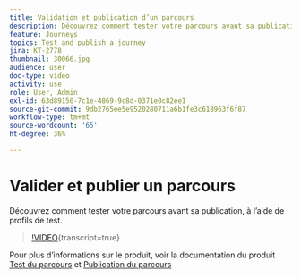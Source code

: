 ```yaml
---
title: Validation et publication d’un parcours
description: Découvrez comment tester votre parcours avant sa publication, à l’aide de profils de test.
feature: Journeys
topics: Test and publish a journey
jira: KT-2778
thumbnail: 30066.jpg
audience: user
doc-type: video
activity: use
role: User, Admin
exl-id: 63d89150-7c1e-4869-9c8d-0371e0c82ee1
source-git-commit: 9db2765ee5e9520280711a6b1fe3c618963f6f87
workflow-type: tm+mt
source-wordcount: '65'
ht-degree: 36%

---
```


# Valider et publier un parcours

Découvrez comment tester votre parcours avant sa publication, à l’aide de profils de test.

>[!VIDEO](https://video.tv.adobe.com/v/30066?learn=on){transcript=true}

Pour plus d’informations sur le produit, voir la documentation du produit [Test du parcours](https://experienceleague.adobe.com/docs/journeys/using/building-journeys/testing-the-journey.html?lang=fr)
et [Publication du parcours](https://experienceleague.adobe.com/docs/journeys/using/building-journeys/publishing-the-journey.html?lang=fr)
